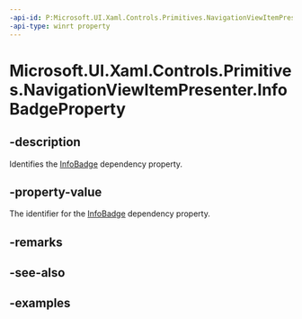 ```yaml
---
-api-id: P:Microsoft.UI.Xaml.Controls.Primitives.NavigationViewItemPresenter.InfoBadgeProperty
-api-type: winrt property
---
```


# Microsoft.UI.Xaml.Controls.Primitives.NavigationViewItemPresenter.InfoBadgeProperty

<!--
public static Microsoft.UI.Xaml.DependencyProperty InfoBadgeProperty { get; }
-->


## -description

Identifies the [InfoBadge](navigationviewitempresenter_infobadge.md) dependency property.

## -property-value

The identifier for the [InfoBadge](navigationviewitempresenter_infobadge.md) dependency property.

## -remarks

## -see-also

## -examples


